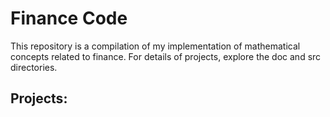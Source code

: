 # Finance Code

This repository is a compilation of my implementation of mathematical concepts related to finance. For details of 
projects, explore the doc and src directories.

## Projects:
